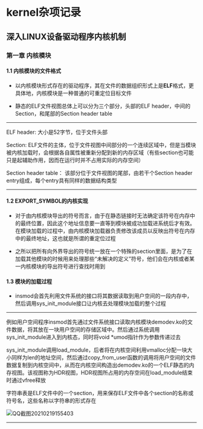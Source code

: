 # kernel杂项记录

## 深入LINUX设备驱动程序内核机制

### 第一章 内核模块

#### 1.1 内核模块的文件格式

- 以内核模块形式存在的驱动程序，其在文件的数据组织形式上是**ELF**格式，更具体地，内核模块是一种普通的可重定位目标文件

- 静态的ELF文件视图总体上可以分为三个部分，头部的ELF header，中间的Section，和尾部的Section header table

---

ELF header:
    大小是52字节，位于文件头部  

Section:
    ELF文件的主体，位于文件视图中间部分的一个连续区域中，但是当模块被内核加载时，会根据各自属性被重新分配到新的内存区域（有些section也可能只是起辅助作用，因而在运行时并不占用实际的内存空间）  

Section header table：
    该部分位于文件视图的尾部，由若干个Section header entry组成，每个entry具有同样的数据结构类型

---

#### 1.2 EXPORT_SYMBOL的内核实现

- 对于由内核模块导出的符号而言，由于在静态链接时无法确定该符号在内存中的最终位置，因此这个地址信息要一直等到模块被成功加载进系统后才有效。在模块加载的过程中，由内核模块加载器负责修改该成员以反映出符号在内存中的最终地址，这也就是所谓的重定位过程

- 之所以把所有向外界导出的符号统一放在一个特殊的section里面，是为了在加载其他模块的时候用来处理那些“未解决的定义”符号，他们会在内核或者某一内核模块的导出符号进行查找时用到

#### 1.3 模块的加载过程

- insmod会首先利用文件系统的接口将其数据读取到用户空间的一段内存中，然后调用sys_init_module接口让内核去处理模块加载的整个过程
  
---

例如用户空间程序insmod首先通过文件系统接口读取内核模块demodev.ko的文件数据，将其放在一块用户空间的存储区域中。然后通过系统调用sys_init_module进入到内核态，同时将void *umod指针作为参数传递过去  

sys_init_module调用load_module，后者将在内核空间利用vmalloc分配一块大小同样为len的地址空间，然后通过copy_from_user函数的调用将用户空间的文件数据复制到内核空间中，从而在内核空间构造出demodev.ko的一个ELF静态的内存视图。该视图称为HDR视图，HDR视图所占用的内存空间在load_module结束时通过vfree释放  

字符串表是ELF文件中的一个section，用来保存ELF文件中各个section的名称或符号名，这些名称以字符串的形式存在  

![QQ截图20210219155403](https://cdn.jsdelivr.net/gh/cairufan/image@main//picture/QQ截图20210219155403.png)

---

